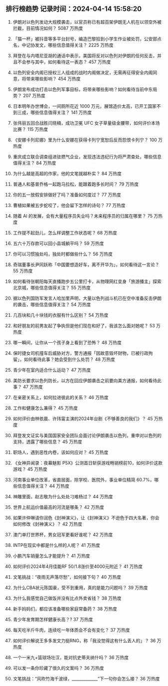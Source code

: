
## 排行榜趋势 记录时间：2024-04-14 15:58:20
  
  1. 伊朗对以色列发动大规模袭击，以官员称已有超百架伊朗无人机在以领空外被拦截，目前情况如何？ 5087 万热度
    
  2. 「猫一杯」被抖音等多平台封号，编造巴黎拾到小学生作业被处罚，公安部点名，中记协发文，哪些信息值得关注？ 2225 万热度
    
  3. 拜登在与内塔尼亚胡的通话中表示，美国将反对以色列对伊朗的任何反击，并且不会参与其中，如何看待这一表态？ 457 万热度
    
  4. 以色列安全内阁已授权三人组成的战时内阁做决定，无需再征得安全内阁同意，将带来哪些影响？ 454 万热度
    
  5. 伊朗宣布成功打击以色列军事目标，将带来哪些影响？如何看待当前中东局势？ 207 万热度
    
  6. 日本明年办世博会，一间厕所花近 1000 万元，展馆造价太高，已开工国家不到三成，哪些信息值得关注？ 141 万热度
    
  7. 张伟丽五回合战胜闫晓楠，成功卫冕 UFC 女子草量级金腰带，如何评价本场比赛？ 115 万热度
    
  8. 《安娜卡列尼娜》里为什么安娜在获得卡列宁宽恕后反而怨恨卡列宁？ 100 万热度
    
  9. 重庆成立联合调查组进驻燃气企业，发现违法违纪行为将严肃查处，哪些信息值得关注？ 84 万热度
    
  10. 为什么越是高超的作家，他的文笔就越朴实？ 84 万热度
    
  11. 普通人和基普乔格一起跑马拉松，能跟着跑多长时间？ 79 万热度
    
  12. 你的五一放假安排做好了吗？准备如何度过？ 77 万热度
    
  13. 曹植如果被五步蛇咬了，他会留下怎样的诗句？ 77 万热度
    
  14. 随着 AI 的发展，会有大量程序员失业吗？未来程序员的归属在哪里？ 75 万热度
    
  15. 工作提不起劲儿，怎么样调整工作状态呢？ 68 万热度
    
  16. 五六十万存款可以回小县城躺平吗？ 59 万热度
    
  17. 你可以习惯独处吗，独处时都做些什么？ 56 万热度
    
  18. 奇瑞董事长尹同跃称「中国要想造好车，离不开华为」，如何看待这一言论？ 55 万热度
    
  19. 如何看待张朝阳每天直播跑步五公里打卡，从物理网红变身「旅游播主」探索北京城，哪些信息值得关注？ 55 万热度
    
  20. 据以色列国防军发言人哈加里声明，大量以色列战斗机已在空中准备反击伊朗的袭击，哪些信息值得关注？ 54 万热度
    
  21. 几百块和几十块钱的衣服有什么区别？ 54 万热度
    
  22. 和好朋友的前男友起了争执但是他们现在和好了，我该怎么面对她呢？ 53 万热度
    
  23. 哪一瞬间，让你从一个孩子身上看到了恐怖？ 48 万热度
    
  24. 保时捷女司机撞车后威胁对方，警方通报「因故意毁坏财物，已被行政拘留」，如何看待此事？她会受到什么处罚？ 48 万热度
    
  25. 青少年在室内适合什么运动？ 47 万热度
    
  26. 美防长要求以色列防长，以方在回应伊朗袭击之前要向美方通报，如何看待此事？ 47 万热度
    
  27. 在亲密关系上，如何拉进彼此的关系？ 46 万热度
    
  28. 工作和健康怎么兼得？ 45 万热度
    
  29. 如何评价由林依晨、许玮甯主演的2024年台剧《不够善良的我们》？ 45 万热度
    
  30. 拜登发文证实与美国国家安全团队会面讨论伊朗袭击以色列，重申对以色列的支持，透露了哪些信息？ 45 万热度
    
  31. 职场人，遇到恶性内卷，该如何应对？ 45 万热度
    
  32. 《女神异闻录：夜幕魅影 P5X》公测首日斩获游戏畅销榜前10，如何评价这款游戏？ 45 万热度
    
  33. 河南事业单位改革，省直层面，除学校、医院外，事业单位精简 60.7%，哪些信息值得关注？ 44 万热度
    
  34. 神雕里面，赵志敬为什么处处刁难杨过？ 44 万热度
    
  35. 世界上航运价值最高的河流是哪条？ 42 万热度
    
  36. 如果许仲琳请你润色《封神演义》，让《封神演义》不逊色于四大名著，你会如何修改《封神演义》？ 42 万热度
    
  37. 澳门单打世界杯，男女冠军更看好谁呢？ 42 万热度
    
  38. INTP在现实中都是什么样的人呢？ 41 万热度
    
  39. 小鹏汽车销量怎么才能提升？ 41 万热度
    
  40. 如何评价2024年4月佳能RF 50/1.8涨价至4000元附近？ 41 万热度
    
  41. 文笔挑战：“夜雨无声落尽愁”，如何接下句？ 40 万热度
    
  42. 为什么CBA状元陈国豪，受不到重用，真的是能力问题吗？ 39 万热度
    
  43. 为什么我感觉自己做饭并没有比点外卖省钱？ 38 万热度
    
  44. 新手妈妈们，都应该准备哪些家庭常备药？ 38 万热度
    
  45. 青少年发育期怎样健康长高？? 37 万热度
    
  46. 每天吃半斤牛肉，连续吃一年体质会不会有变化？ 37 万热度
    
  47. 如何评价解说王多多发文力挺RNG，称「我没觉得这有什么丢人的」？ 36 万热度
    
  48. 一个一米九+篮球场壮汉，能对抗史蒂夫纳什吗？ 36 万热度
    
  49. 可以发一条你珍藏了很久的文案吗？ 36 万热度
    
  50. 文笔挑战：“风吹竹海千波绿，_____________”下一句你会怎么接？ 36 万热度
    
